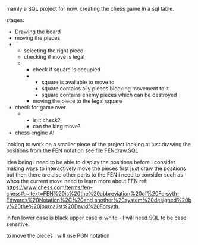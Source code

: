 mainly a SQL project for now.
creating the chess game in a sql table. 

stages: 
 - Drawing the board
 - moving the pieces
 - - selecting the right piece
   - checking if move is legal
   - -  check if square is occupied
     - - square is available to move to
       - square contains ally pieces blocking movement to it
       - square contains enemy pieces which can be destroyed 
     - moving the piece to the legal square
  - check for game over
    - - is it check?
      - can the king move?
  - chess engine AI


looking to work on a smaller piece of the project looking at just drawing the positions from the FEN notation 
see file FENdraw.SQL 

Idea being i need to be able to display the positions before i consider making ways to interactively move the pieces 
first just draw the positions but then there are also other parts to the FEN i need to consider such as whos the current move 
need to learn more about FEN 
ref: https://www.chess.com/terms/fen-chess#:~:text=FEN%20is%20the%20abbreviation%20of%20Forsyth-Edwards%20Notation%2C%20and,another%20system%20designed%20by%20the%20journalist%20David%20Forsyth.

in fen lower case is black upper case is white - I will need SQL to be case sensitive.

to move the pieces I will use PGN notation 
